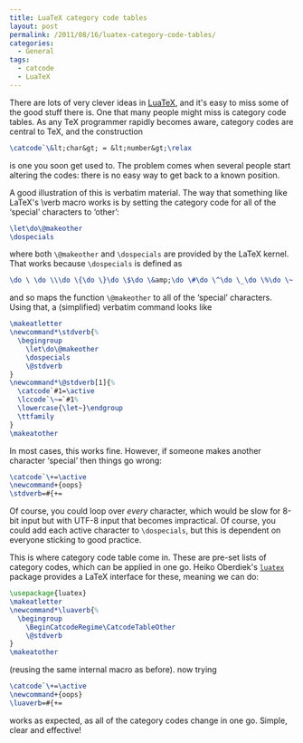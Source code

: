 ```yaml
---
title: LuaTeX category code tables
layout: post
permalink: /2011/08/16/luatex-category-code-tables/
categories:
  - General
tags:
  - catcode
  - LuaTeX
---
```

There are lots of very clever ideas in [LuaTeX](http://www.luatex.org/), and it's easy to miss some of the good stuff there is. One that many people might miss is category code tables. As any TeX programmer rapidly becomes aware, category codes are central to TeX, and the construction

```latex
\catcode`\&lt;char&gt; = &lt;number&gt;\relax
```
is one you soon get used to. The problem comes when several people start altering the codes: there is no easy way to get back to a known position.

A good illustration of this is verbatim material. The way that something like LaTeX's \verb macro works is by setting the category code for all of the ‘special’ characters to ‘other’:

```latex
\let\do\@makeother
\dospecials
```

where both `\@makeother` and `\dospecials` are provided by the LaTeX kernel. That works because `\dospecials` is defined as

```latex
\do \ \do \\\do \{\do \}\do \$\do \&amp;\do \#\do \^\do \_\do \%\do \~
```

and so maps the function `\@makeother` to all of the ‘special’ characters. Using that, a (simplified) verbatim command looks like

<!-- {% raw %} -->
```latex
\makeatletter
\newcommand*\stdverb{%
  \begingroup
    \let\do\@makeother
    \dospecials
    \@stdverb
}
\newcommand*\@stdverb[1]{%
  \catcode`#1=\active
  \lccode`\~=`#1%
  \lowercase{\let~}\endgroup
  \ttfamily
}
\makeatother
```
<!-- {% endraw %} -->

In most cases, this works fine. However, if someone makes another character ‘special’ then things go wrong:

<!-- {% raw %} -->
```latex
\catcode`\+=\active
\newcommand+{oops}
\stdverb=#{+=
```
<!-- {% endraw %} -->

Of course, you could loop over _every_ character, which would be slow for 8-bit input but with UTF-8 input that becomes impractical. Of course, you could add each active character to `\dospecials`, but this is dependent on everyone sticking to good practice.

This is where category code table come in. These are pre-set lists of category codes, which can be applied in one go. Heiko Oberdiek's [`luatex`](https://ctan.org/pkg/luatex-pkg) package provides a LaTeX interface for these, meaning we can do:

<!-- {% raw %} -->
```latex
\usepackage{luatex}
\makeatletter
\newcommand*\luaverb{%
  \begingroup
    \BeginCatcodeRegime\CatcodeTableOther
    \@stdverb
}
\makeatother
```
<!-- {% endraw %} -->

(reusing the same internal macro as before). now trying

<!-- {% raw %} -->
```latex
\catcode`\+=\active
\newcommand+{oops}
\luaverb=#{+=
```
<!-- {% endraw %} -->

works as expected, as all of the category codes change in one go. Simple, clear and effective!
